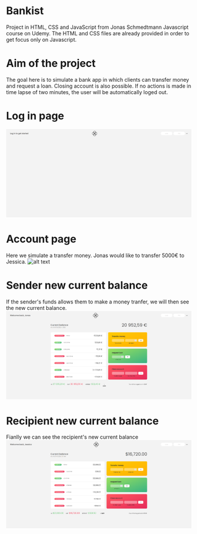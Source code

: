 # Bankist
Project in HTML, CSS and JavaScript from Jonas Schmedtmann Javascript course on Udemy. The HTML and CSS files are already provided in order to get focus only on Javascript.

# Aim of the project
The goal here is to simulate a bank app in which clients can transfer money and request a loan.
Closing account is also possible. If no actions is made in time lapse of two minutes, the user will be automatically loged out.

# Log in page
![login page](login-page.png)

# Account page
Here we simulate a transfer money. Jonas would like to transfer 5000€ to Jessica.
![alt text](ask-transfer.png)

# Sender new current balance
If the sender's funds allows them to make a money tranfer, we will then see the new current balance.
![alt text](valid-transfer.png)

# Recipient new current balance
Fianlly we can see the recipient's new current balance 
![alt text](recipient-new-balance.png)
